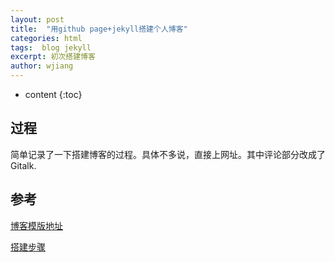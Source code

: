 ```yaml
---
layout: post
title:  "用github page+jekyll搭建个人博客"
categories: html
tags:  blog jekyll 
excerpt: 初次搭建博客
author: wjiang
---
```


* content
{:toc}


## 过程

简单记录了一下搭建博客的过程。具体不多说，直接上网址。其中评论部分改成了Gitalk.

## 参考

[博客模版地址](https://github.com/xudailong/xudailong.github.io)


[搭建步骤](https://blog.csdn.net/xudailong_blog/article/details/78762262)
